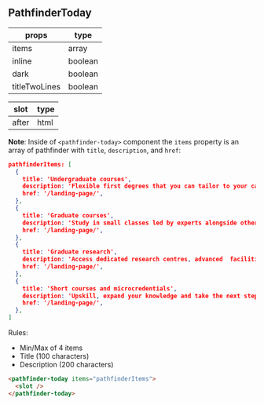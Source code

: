 ## PathfinderToday


| props  	| type    	|
|--------	|---------	|
| items  	| array   	|
| inline 	| boolean 	|
| dark   	| boolean 	|
| titleTwoLines  | boolean 	|

| slot  	| type    	|
|--------	|---------	|
| after  	| html   	|

**Note**: Inside of `<pathfinder-today>` component the `items` property is an array of pathfinder with `title`, `description`, and `href`:

```json
pathfinderItems: [
  {
    title: 'Undergraduate courses',
    description: 'Flexible first degrees that you can tailor to your career goals, or explore new possibilities.',
    href: '/landing-page/',
  },
  {
    title: 'Graduate courses',
    description: 'Study in small classes led by experts alongside others who share your interests and goals.',
    href: '/landing-page/',
  },
  {
    title: 'Graduate research',
    description: 'Access dedicated research centres, advanced  facilities, generous scholarships and more.',
    href: '/landing-page/',
  },
  {
    title: 'Short courses and microcredentials',
    description: 'Upskill, expand your knowledge and take the next step in your career with focused courses.',
    href: '/landing-page/',
  },
]
```

Rules: 

- Min/Max of 4 items
- Title (100 characters)
- Description (200 characters)

```html
<pathfinder-today items="pathfinderItems">
  <slot />
</pathfinder-today>
```